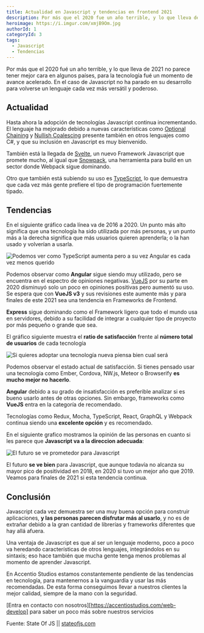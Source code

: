 ```yaml
---
title: Actualidad en Javascript y tendencias en frontend 2021
description: Por más que el 2020 fue un año terrible, y lo que lleva de 2021 no parece ser mucho mejor en algunos países, para la tecnología fue un momento de avance acelerado. En el caso de Javascript no ha parado en su desarrollo para volverse un lenguaje cada vez más versátil y poderoso.
heroimage: https://i.imgur.com/xmjB9Om.jpg
authorId: 1
categoryId: 3
tags:
  - Javascript
  - Tendencias
---
```


Por más que el 2020 fué un año terrible, y lo que lleva de 2021 no parece tener mejor cara en algunos países, para la tecnología fué un momento de avance acelerado. En el caso de Javascript no ha parado en su desarrollo para volverse un lenguaje cada vez más versátil y poderoso.

## Actualidad

Hasta ahora la adopción de tecnologías Javascript continua incrementando. El lenguaje ha mejorado debido a nuevas características como [Optional Chaining](https://developer.mozilla.org/en-US/docs/Web/JavaScript/Reference/Operators/Optional_chaining) y [Nullish Coalescing](https://developer.mozilla.org/en-US/docs/Web/JavaScript/Reference/Operators/Nullish_coalescing_operator) presente también en otros lenguajes como C#, y que su inclusión en Javascript es muy bienvenido.

También está la llegada de [Svelte](https://svelte.dev/), un nuevo Framework Javascript que promete mucho, al igual que [Snowpack](https://www.snowpack.dev/), una herramienta para build en un sector donde Webpack sigue dominando.

Otro que también está subiendo su uso es [TypeScript](https://www.typescriptlang.org/), lo que demuestra que cada vez más gente prefiere el tipo de programación fuertemente tipado.

## Tendencias

En el siguiente gráfico cada línea va de 2016 a 2020. Un punto más alto significa que una tecnología ha sido utilizada por más personas, y un punto más a la derecha significa que más usuarios quieren aprenderla; o la han usado y volverían a usarla.

![Podemos ver como TypeScript aumenta pero a su vez Angular es cada vez menos querido](https://i.imgur.com/vYkEmry.png)

Podemos observar como **Angular** sigue siendo muy utilizado, pero se encuentra en el espectro de opiniones negativas. [VueJS](https://vuejs.org/) por su parte en 2020 disminuyó solo un poco en opiniones positivas pero aumentó su uso. Se espera que con **VueJS v3** y sus revisiones este aumente más y para finales de este 2021 sea una tendencia en Frameworks de Frontend.

**Express** sigue dominando como el Framework ligero que todo el mundo usa en servidores, debido a su facilidad de integrar a cualquier tipo de proyecto por más pequeño o grande que sea.

El gráfico siguiente muestra el **ratio de satisfacción** frente al **número total de usuarios** de cada tecnología

![Si quieres adoptar una tecnología nueva piensa bien cual será](https://i.imgur.com/NTyi5Bd.png)

Podemos observar el estado actual de satisfacción. Si tienes pensado usar una tecnología como Ember, Cordova, NW.js, Meteor o Browserify **es mucho mejor no hacerlo**.

**Angular** debido a su grado de insatisfacción es preferible analizar si es bueno usarlo antes de otras opciones. Sin embargo, frameworks como **VueJS** entra en la categoría de recomendado.

Tecnologías como Redux, Mocha, TypeScript, React, GraphQL y Webpack continua siendo una **excelente opción** y es recomendado.

En el siguiente grafico mostramos la opinión de las personas en cuanto si les parece que **Javascript va a la direccion adecuada**:

![El futuro se ve prometedor para Javascript](https://i.imgur.com/YLWDdxC.png)

El futuro **se ve bien** para Javascript, que aunque todavía no alcanza su mayor pico de positividad en 2018, en 2020 si tuvo un mejor año que 2019. Veamos para finales de 2021 si esta tendencia continua.

## Conclusión

Javascript cada vez demuestra ser una muy buena opción para construir aplicaciones, **y las personas parecen disfrutar más al usarlo**, y no es de extrañar debido a la gran cantidad de librerías y frameworks diferentes que hay allá afuera. 

Una ventaja de Javascript es que al ser un lenguaje moderno, poco a poco va heredando características de otros lenguajes, integrándolos en su sintaxis; eso hace también que mucha gente tenga menos problemas al momento de aprender Javascript. 

En Accentio Studios estamos constantemente pendiente de las tendencias en tecnología, para mantenernos a la vanguardia y usar las más recomendadas. De esta forma conseguimos llevar a nuestros clientes la mejor calidad, siempre de la mano con la seguridad.

[Entra en contacto con nosotros][https://accentiostudios.com/web-develop] para saber un poco más sobre nuestros servicios

Fuente: State Of JS || [stateofjs.com](https://stateofjs.com)